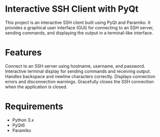 # Interactive SSH Client with PyQt
This project is an interactive SSH client built using PyQt and Paramiko. It provides a graphical user interface (GUI) for connecting to an SSH server, sending commands, and displaying the output in a terminal-like interface.

# Features
Connect to an SSH server using hostname, username, and password.
Interactive terminal display for sending commands and receiving output.
Handles backspace and newline characters correctly.
Displays connection errors and disconnection warnings.
Gracefully closes the SSH connection when the application is closed.
# Requirements
* Python 3.x
* PyQt6
* Paramiko
